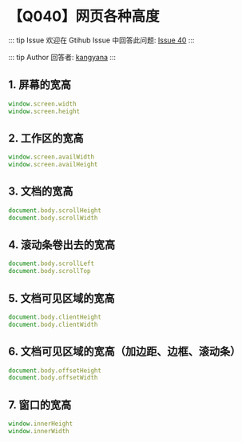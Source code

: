 # 【Q040】网页各种高度


::: tip Issue
欢迎在 Gtihub Issue 中回答此问题: [Issue 40](https://github.com/kangyana/daily-question/issues/40)
:::

::: tip Author
回答者: [kangyana](https://github.com/kangyana)
:::
## 1. 屏幕的宽高
```javascript
window.screen.width
window.screen.height
```

## 2. 工作区的宽高
```javascript
window.screen.availWidth
window.screen.availHeight
```

## 3. 文档的宽高
```javascript
document.body.scrollHeight
document.body.scrollWidth
```

## 4. 滚动条卷出去的宽高
```javascript
document.body.scrollLeft
document.body.scrollTop
```

## 5. 文档可见区域的宽高
```javascript
document.body.clientHeight
document.body.clientWidth
```

## 6. 文档可见区域的宽高（加边距、边框、滚动条）
```javascript
document.body.offsetHeight
document.body.offsetWidth
```

## 7. 窗口的宽高
```javascript
window.innerHeight
window.innerWidth
```
